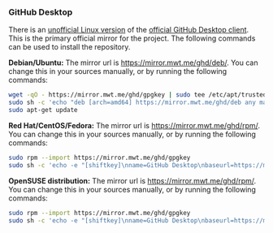 ### GitHub Desktop

There is an [unofficial Linux version](https://github.com/shiftkey/desktop) of the [official GitHub Desktop client](https://desktop.github.com/). This is the primary official mirror for the project. The following commands can be used to install the repository.

**Debian/Ubuntu:**
The mirror url is <https://mirror.mwt.me/ghd/deb/>. You can change this in your sources manually, or by running the following commands:

~~~sh
wget -qO - https://mirror.mwt.me/ghd/gpgkey | sudo tee /etc/apt/trusted.gpg.d/shiftkey-desktop.asc > /dev/null
sudo sh -c 'echo "deb [arch=amd64] https://mirror.mwt.me/ghd/deb any main" > /etc/apt/sources.list.d/packagecloud-shiftkey-desktop.list'
sudo apt-get update
~~~

**Red Hat/CentOS/Fedora:**
The mirror url is <https://mirror.mwt.me/ghd/rpm/>. You can change this in your sources manually, or by running the following commands:

~~~sh
sudo rpm --import https://mirror.mwt.me/ghd/gpgkey
sudo sh -c 'echo -e "[shiftkey]\nname=GitHub Desktop\nbaseurl=https://mirror.mwt.me/ghd/rpm\nenabled=1\ngpgcheck=0\nrepo_gpgcheck=1\ngpgkey=https://mirror.mwt.me/ghd/gpgkey" > /etc/yum.repos.d/shiftkey-desktop.repo'
~~~

**OpenSUSE distribution:**
The mirror url is <https://mirror.mwt.me/ghd/rpm/>. You can change this in your sources manually, or by running the following commands:

~~~sh
sudo rpm --import https://mirror.mwt.me/ghd/gpgkey
sudo sh -c 'echo -e "[shiftkey]\nname=GitHub Desktop\nbaseurl=https://mirror.mwt.me/ghd/rpm\nenabled=1\ngpgcheck=0\nrepo_gpgcheck=1\ngpgkey=https://mirror.mwt.me/ghd/gpgkey" > /etc/zypp/repos.d/shiftkey-desktop.repo'
~~~
